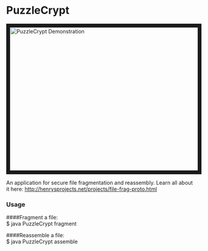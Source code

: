 # PuzzleCrypt
<a href="http://www.youtube.com/watch?feature=player_embedded&v=hrrwGcQrlok"
 target="_blank"><img src="http://img.youtube.com/vi/hrrwGcQrlok/0.jpg" 
alt="PuzzleCrypt Demonstration" width="512" height="384" border="10" /></a>

An application for secure file fragmentation and reassembly. 
Learn all about it here: http://henrysprojects.net/projects/file-frag-proto.html

### Usage  
  
####Fragment a file:  
\$ java PuzzleCrypt fragment <target-file> <num-fragments> <reassembly-password>
  
####Reassemble a file:  
\$ java PuzzleCrypt assemble <fragments-directory> <reassembly-password>